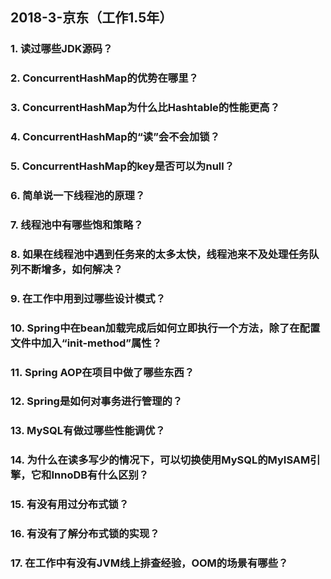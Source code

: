 ## 2018-3-京东（工作1.5年）

### 1. 读过哪些JDK源码？

### 2. ConcurrentHashMap的优势在哪里？

### 3. ConcurrentHashMap为什么比Hashtable的性能更高？

### 4. ConcurrentHashMap的“读”会不会加锁？

### 5. ConcurrentHashMap的key是否可以为null？

### 6. 简单说一下线程池的原理？

### 7. 线程池中有哪些饱和策略？

### 8. 如果在线程池中遇到任务来的太多太快，线程池来不及处理任务队列不断增多，如何解决？

### 9. 在工作中用到过哪些设计模式？

### 10. Spring中在bean加载完成后如何立即执行一个方法，除了在配置文件中加入“init-method”属性？

### 11. Spring AOP在项目中做了哪些东西？

### 12. Spring是如何对事务进行管理的？

### 13. MySQL有做过哪些性能调优？

### 14. 为什么在读多写少的情况下，可以切换使用MySQL的MyISAM引擎，它和InnoDB有什么区别？

### 15. 有没有用过分布式锁？

### 16. 有没有了解分布式锁的实现？

### 17. 在工作中有没有JVM线上排查经验，OOM的场景有哪些？

